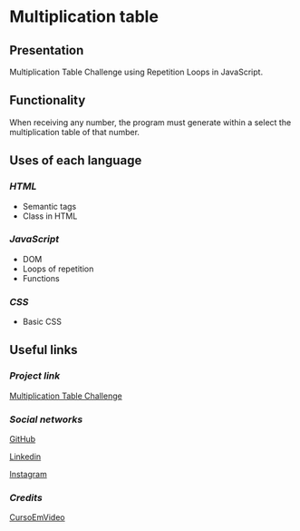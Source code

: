 # **Multiplication table**

## **Presentation**

Multiplication Table Challenge using Repetition Loops in JavaScript.

## **Functionality**

When receiving any number, the program must generate within a select the multiplication table of that number.

## **Uses of each language**

### _HTML_

- Semantic tags
- Class in HTML

### _JavaScript_

- DOM
- Loops of repetition
- Functions

### _CSS_

- Basic CSS

## **Useful links**

### _Project link_

[Multiplication Table Challenge](http://127.0.0.1:5500/index.html)

### _Social networks_

[GitHub](https://github.com/LayzaDev)

[Linkedin](https://www.linkedin.com/in/layza-nauane-dev12/)

[Instagram](https://www.instagram.com/layza.nauane/)

### _Credits_

[CursoEmVideo](https://www.youtube.com/c/CursoemV%C3%ADdeo)
